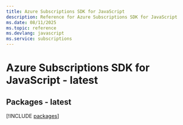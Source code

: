 ```yaml
---
title: Azure Subscriptions SDK for JavaScript
description: Reference for Azure Subscriptions SDK for JavaScript
ms.date: 08/11/2025
ms.topic: reference
ms.devlang: javascript
ms.service: subscriptions
---
```

# Azure Subscriptions SDK for JavaScript - latest
## Packages - latest
[!INCLUDE [packages](subscriptions-index.md)]